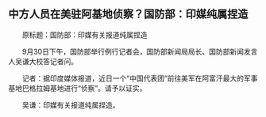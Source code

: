 ## 中方人员在美驻阿基地侦察？国防部：印媒纯属捏造
　　原标题：国防部：印媒有关报道纯属捏造

　　9月30日下午，国防部举行例行记者会，国防部新闻局局长、国防部新闻发言人吴谦大校答记者问。

　　记者：据印度媒体报道，近日一个“中国代表团”前往美军在阿富汗最大的军事基地巴格拉姆基地进行“侦察”。请予以证实。

　　吴谦：印媒有关报道纯属捏造。

